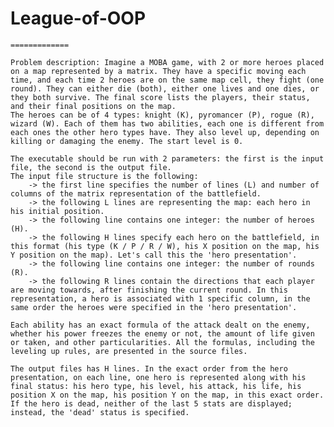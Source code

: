 # League-of-OOP
	=============

	Problem description: Imagine a MOBA game, with 2 or more heroes placed on a map represented by a matrix. They have a specific moving each time, and each time 2 heroes are on the same map cell, they fight (one round). They can either die (both), either one lives and one dies, or they both survive. The final score lists the players, their status, and their final positions on the map.
	The heroes can be of 4 types: knight (K), pyromancer (P), rogue (R), wizard (W). Each of them has two abilities, each one is different from each ones the other hero types have. They also level up, depending on killing or damaging the enemy. The start level is 0.

	The executable should be run with 2 parameters: the first is the input file, the second is the output file.
	The input file structure is the following:
		-> the first line specifies the number of lines (L) and number of columns of the matrix representation of the battlefield.
		-> the following L lines are representing the map: each hero in his initial position.
		-> the following line contains one integer: the number of heroes (H).
		-> the following H lines specify each hero on the battlefield, in this format (his type (K / P / R / W), his X position on the map, his Y position on the map). Let's call this the 'hero presentation'.
		-> the following line contains one integer: the number of rounds (R).
		-> the following R lines contain the directions that each player are moving towards, after finishing the current round. In this representation, a hero is associated with 1 specific column, in the same order the heroes were specified in the 'hero presentation'.

	Each ability has an exact formula of the attack dealt on the enemy, whether his power freezes the enemy or not, the amount of life given or taken, and other particularities. All the formulas, including the leveling up rules, are presented in the source files.

	The output files has H lines. In the exact order from the hero presentation, on each line, one hero is represented along with his final status: his hero type, his level, his attack, his life, his position X on the map, his position Y on the map, in this exact order. If the hero is dead, neither of the last 5 stats are displayed; instead, the 'dead' status is specified.
